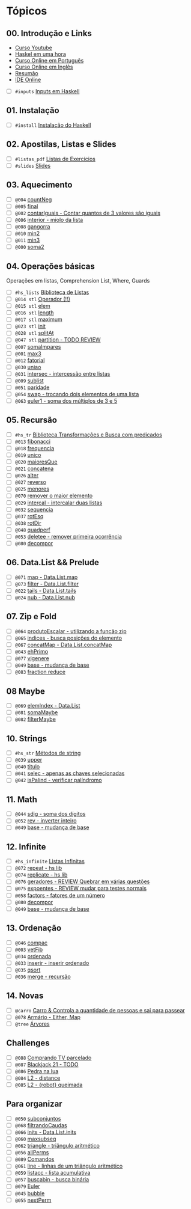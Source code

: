 # Tópicos

## 00. Introdução e Links

- [Curso Youtube](https://www.youtube.com/watch?v=L_GvP5XTJj4&list=PL8eBmR3QtPL3pDzQpwPYfWQ4NEPGu6j7z)
- [Haskel em uma hora](https://www.youtube.com/watch?v=02_H3LjqMr8)
- [Curso Online em Português](http://haskell.tailorfontela.com.br/chapters)
- [Curso Online em Inglês](http://learnyouahaskell.com/chapters)
- [Resumão](https://learnxinyminutes.com/docs/haskell/)
- [IDE Online](http://tryhaskell.org/)
- [ ] `#inputs` [Inputs em Haskell](wiki/inputs/Readme.md)

## 01. Instalação

- [ ] `#install` [Instalação do Haskell](wiki/install/Readme.md)

## 02. Apostilas, Listas e Slides

- [ ] `#listas_pdf` [Listas de Exercícios](wiki/exercicios_pdf/Readme.md)
- [ ] `#slides` [Slides](wiki/apostilas/Readme.md)

## 03. Aquecimento

- [ ] `@004` [countNeg](base/004/Readme.md)
- [ ] `@005` [final](base/005/Readme.md)
- [ ] `@002` [contarIguais - Contar quantos de 3 valores são iguais ](base/002/Readme.md)
- [ ] `@006` [interior - miolo da lista](base/006/Readme.md)
- [ ] `@008` [gangorra](base/008/Readme.md)
- [ ] `@010` [min2](base/010/Readme.md)
- [ ] `@011` [min3](base/011/Readme.md)
- [ ] `@000` [soma2](base/000/Readme.md)

## 04. Operações básicas

Operações em listas, Comprehension List, Where, Guards

- [ ] `#hs_lists` [Biblioteca de Listas](wiki/hs_lib/lists.md)
- [ ] `@014 stl` [Operador (!!)](base/014/Readme.md)
- [ ] `@015 stl` [elem](base/015/Readme.md)
- [ ] `@016 stl` [length](base/016/Readme.md)
- [ ] `@017 stl` [maximum](base/017/Readme.md)
- [ ] `@023 stl` [init](base/023/Readme.md)
- [ ] `@028 stl` [splitAt](base/028/Readme.md)
- [ ] `@047 stl` [partition - TODO REVIEW](base/047/Readme.md)
- [ ] `@007` [somaImpares](base/007/Readme.md)
- [ ] `@001` [max3](base/001/Readme.md)
- [ ] `@012` [fatorial](base/012/Readme.md)
- [ ] `@030` [uniao](base/030/Readme.md)
- [ ] `@031` [intersec - intercessão entre listas](base/031/Readme.md)
- [ ] `@009` [sublist](base/009/Readme.md)
- [ ] `@051` [paridade](base/051/Readme.md)
- [ ] `@054` [swap - trocando dois elementos de uma lista](base/054/Readme.md)
- [ ] `@063` [euler1 - soma dos múltiplos de 3 e 5](base/063/Readme.md)

## 05. Recursão

- [ ] `#hs_tr` [Biblioteca Transformações e Busca com predicados](wiki/hs_lib/transform.md)
- [ ] `@013` [fibonacci](base/013/Readme.md)
- [ ] `@018` [frequencia](base/018/Readme.md)
- [ ] `@019` [unico](base/019/Readme.md)
- [ ] `@020` [maioresQue](base/020/Readme.md)
- [ ] `@021` [concatena](base/021/Readme.md)
- [ ] `@026` [alter](base/026/Readme.md)
- [ ] `@027` [reverso](base/027/Readme.md)
- [ ] `@025` [menores](base/025/Readme.md)
- [ ] `@070` [remover o maior elemento](base/070/Readme.md)
- [ ] `@029` [intercal - intercalar duas listas](base/029/Readme.md)
- [ ] `@032` [sequencia](base/032/Readme.md)
- [ ] `@037` [rotEsq](base/037/Readme.md)
- [ ] `@038` [rotDir](base/038/Readme.md)
- [ ] `@048` [quadperf](base/048/Readme.md)
- [ ] `@053` [deletee - remover primeira ocorrência](base/053/Readme.md)
- [ ] `@080` [decompor](base/080/Readme.md)

## 06. Data.List && Prelude

- [ ] `@071` [map - Data.List.map](base/071/Readme.md)
- [ ] `@073` [filter - Data.List.filter](base/073/Readme.md)
- [ ] `@022` [tails - Data.List.tails](base/022/Readme.md)
- [ ] `@024` [nub - Data.List.nub](base/024/Readme.md)

## 07. Zip e Fold

- [ ] `@064` [produtoEscalar - utilizando a função zip](base/064/Readme.md)
- [ ] `@065` [indices - busca posições do elemento](base/065/Readme.md)
- [ ] `@067` [concatMap - Data.List.concatMap](base/067/Readme.md)
- [ ] `@043` [ehPrimo](base/043/Readme.md)
- [ ] `@077` [vigenere](base/077/Readme.md)
- [ ] `@049` [base - mudança de base](base/049/Readme.md)
- [ ] `@083` [fraction reduce](base/083/Readme.md)

## 08 Maybe

- [ ] `@069` [elemIndex - Data.List](base/069/Readme.md)
- [ ] `@081` [somaMaybe](base/081/Readme.md)
- [ ] `@082` [filterMaybe](base/082/Readme.md)

## 10. Strings

- [ ] `#hs_str` [Métodos de string](wiki/hs_lib/strings.md)
- [ ] `@039` [upper](base/039/Readme.md)
- [ ] `@040` [titulo](base/040/Readme.md)
- [ ] `@041` [selec - apenas as chaves selecionadas](base/041/Readme.md)
- [ ] `@042` [isPalind - verificar palíndromo](base/042/Readme.md)

## 11. Math

- [ ] `@044` [sdig - soma dos dígitos](base/044/Readme.md)
- [ ] `@052` [rev - inverter inteiro](base/052/Readme.md)
- [ ] `@049` [base - mudança de base](base/049/Readme.md)

## 12. Infinite

- [ ] `#hs_infinite` [Listas Infinitas](wiki/hs_lib/infinite.md)
- [ ] `@072` [repeat - hs lib](base/072/Readme.md)
- [ ] `@074` [replicate - hs lib](base/074/Readme.md)
- [ ] `@076` [geradores - REVIEW Quebrar em várias questões](base/076/Readme.md)
- [ ] `@075` [expoentes - REVIEW mudar para testes normais](base/075/Readme.md)
- [ ] `@058` [factors - fatores de um número](base/058/Readme.md)
- [ ] `@080` [decompor](base/080/Readme.md)
- [ ] `@049` [base - mudança de base](base/049/Readme.md)

## 13. Ordenação

- [ ] `@046` [compac](base/046/Readme.md)
- [ ] `@003` [vetFib](base/003/Readme.md)
- [ ] `@034` [ordenada](base/034/Readme.md)
- [ ] `@033` [inserir - inserir ordenado](base/033/Readme.md)
- [ ] `@035` [qsort](base/035/Readme.md)
- [ ] `@036` [merge - recursão](base/036/Readme.md)

## 14. Novas

- [ ] `@carro` [Carro & Controla a quantidade de pessoas e sai para passear](base/carro/Readme.md)
- [ ] `@078` [Armário -  Either, Map](base/078/Readme.md)
- [ ] `@tree` [Árvores](base/tree/Readme.md)

## Challenges

- [ ] `@088` [Comprando TV parcelado](base/088/Readme.md)
- [ ] `@087` [Blackjack 21 - TODO](base/087/Readme.md)
- [ ] `@086` [Pedra na lua](base/086/Readme.md)
- [ ] `@084` [L2 - distance](base/084/Readme.md)
- [ ] `@085` [L2 - {robot} queimada](base/085/Readme.md)

## Para organizar

- [ ] `@050` [subconjuntos](base/050/Readme.md)
- [ ] `@068` [filtrandoCaudas](base/068/Readme.md)
- [ ] `@066` [inits - Data.List.inits](base/066/Readme.md)
- [ ] `@060` [maxsubseq](base/060/Readme.md)
- [ ] `@062` [triangle - triângulo aritmético](base/062/Readme.md)
- [ ] `@056` [allPerms](base/056/Readme.md)
- [ ] `@089` [Comandos](base/089/Readme.md)
- [ ] `@061` [line - linhas de um triângulo aritmético](base/061/Readme.md)
- [ ] `@059` [listacc - lista acumulativa](base/059/Readme.md)
- [ ] `@057` [buscabin - busca binária](base/057/Readme.md)
- [ ] `@079` [Euler](base/079/Readme.md)
- [ ] `@045` [bubble](base/045/Readme.md)
- [ ] `@055` [nextPerm](base/055/Readme.md)